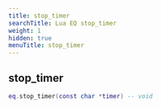 ```yaml
---
title: stop_timer
searchTitle: Lua EQ stop_timer
weight: 1
hidden: true
menuTitle: stop_timer
---
```

## stop_timer
```lua
eq.stop_timer(const char *timer) -- void
```